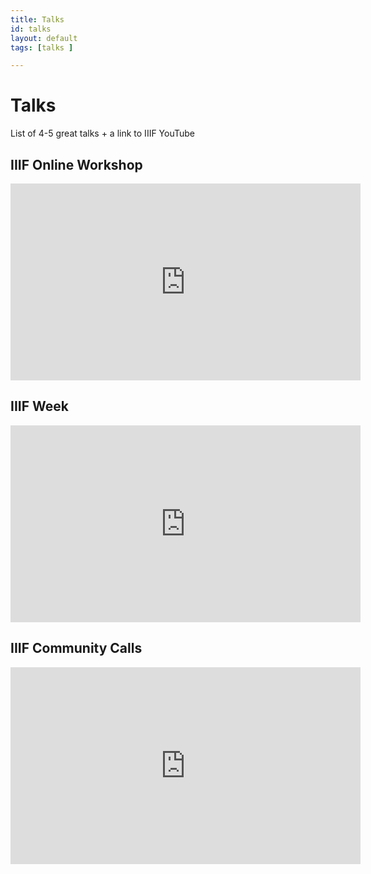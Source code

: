 ```yaml
---
title: Talks
id: talks
layout: default
tags: [talks ]

---
```


# Talks

List of 4-5 great talks + a link to IIIF YouTube


## IIIF Online Workshop
<iframe width="560" height="315" src="https://www.youtube.com/embed/videoseries?list=PLYPP1-8uH9c4oThYWbbOtTQA-3kPhTNp7" frameborder="0" allow="accelerometer; autoplay; encrypted-media; gyroscope; picture-in-picture" allowfullscreen></iframe>


## IIIF Week
<iframe width="560" height="315" src="https://www.youtube.com/embed/videoseries?list=PLYPP1-8uH9c4QFWKf-dbv3Il4ukkuFAje" frameborder="0" allow="accelerometer; autoplay; encrypted-media; gyroscope; picture-in-picture" allowfullscreen></iframe>

## IIIF Community Calls
<iframe width="560" height="315" src="https://www.youtube.com/embed/videoseries?list=PLYPP1-8uH9c6VZbIlaNSj1WV9AEAnkmGC" frameborder="0" allow="accelerometer; autoplay; encrypted-media; gyroscope; picture-in-picture" allowfullscreen></iframe>
